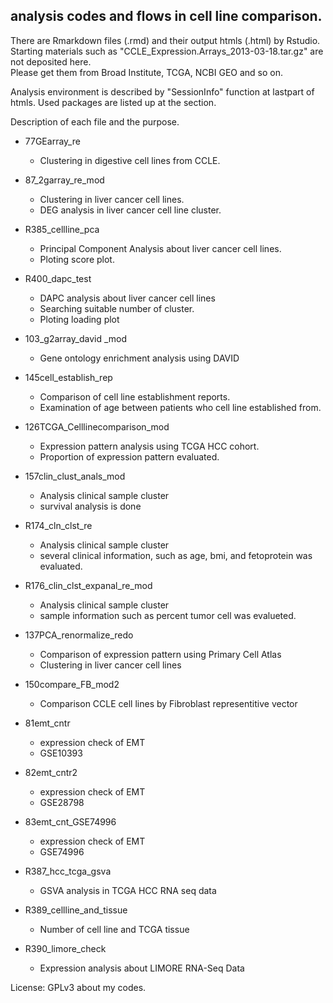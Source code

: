 ## analysis codes and flows in cell line comparison.

There are Rmarkdown files (.rmd) and their output htmls (.html) by Rstudio.  
Starting materials such as "CCLE_Expression.Arrays_2013-03-18.tar.gz" are not deposited here.  
Please get them from Broad Institute, TCGA, NCBI GEO and so on.  

Analysis environment is described by "SessionInfo" function at lastpart of htmls.
Used packages are listed up at the section.

Description of each file and the purpose.

- 77GEarray_re 
    - Clustering in digestive cell lines from CCLE.

- 87_2garray_re_mod
    - Clustering in liver cancer cell lines.
    - DEG analysis in liver cancer cell line cluster.

- R385_cellline_pca
    - Principal Component Analysis about liver cancer cell lines.
    - Ploting score plot.

- R400_dapc_test
    - DAPC analysis about liver cancer cell lines
    - Searching suitable number of cluster.
    - Ploting loading plot

- 103_g2array_david _mod
    - Gene ontology enrichment analysis using DAVID

- 145cell_establish_rep
    - Comparison of cell line establishment reports.
    - Examination of age between patients who cell line established from.

- 126TCGA_Celllinecomparison_mod
    - Expression pattern analysis using TCGA HCC cohort.
    - Proportion of expression pattern evaluated.

- 157clin_clust_anals_mod
    - Analysis clinical sample cluster
    - survival analysis is done

- R174_cln_clst_re
    - Analysis clinical sample cluster
    - several clinical information, such as age, bmi, and fetoprotein was evaluated.

- R176_clin_clst_expanal_re_mod
    - Analysis clinical sample cluster
    - sample information such as percent tumor cell was evalueted.

- 137PCA_renormalize_redo
    - Comparison of expression pattern using Primary Cell Atlas
    - Clustering in liver cancer cell lines

- 150compare_FB_mod2
    - Comparison CCLE cell lines by Fibroblast representitive vector

- 81emt_cntr
    - expression check of EMT
    - GSE10393

- 82emt_cntr2
    - expression check of EMT
    - GSE28798

- 83emt_cnt_GSE74996
    - expression check of EMT
    - GSE74996

- R387_hcc_tcga_gsva
    - GSVA analysis in TCGA HCC RNA seq data
    
- R389_cellline_and_tissue
    - Number of cell line and TCGA tissue

- R390_limore_check
    - Expression analysis about LIMORE RNA-Seq Data




License: GPLv3 about my codes.
